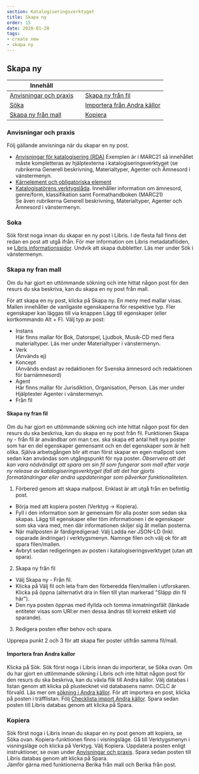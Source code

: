 ```yaml
---
section: Katalogiseringsverktyget
title: Skapa ny
order: 15
date: 2020-01-28
tags:
- create new
- skapa ny
---
```


## Skapa ny

| Innehåll  | | |
| ------ | ------ | ------ |
| [Anvisningar och praxis](#anvisningar-och-praxis) | | [Skapa ny från fil](#skapa-ny-fran-fil) | 
| [Söka](#soka) | | [Importera från Andra källor](#importera-fran-andra-kallor) | 
| [Skapa ny från mall](#skapa-ny-fran-mall) | | [Kopiera](#kopiera) |


### Anvisningar och praxis
Följ gällande anvisninga när du skapar en ny post.

* [Anvisningar för katalogisering (RDA)](http://www.kb.se/rdakatalogisering/)
Exemplen är i MARC21 så innehållet måste kompletteras av hjälptexterna i katalogiseringsverktyget (se rubrikerna Generell beskrivning, Materialtyper, Agenter och Ämnesord i vänstermenyn.  
* [Kärnelement och obligatoriska element](http://www.kb.se/rdakatalogisering/Karnlement-och-obligatoriska-element/)
* [Katalogisatörens verktygslåda](http://www.kb.se/katalogisering/). Innehåller information om ämnesord, genre/form, klassifikation samt Formathandboken (MARC21)  
Se även rubrikerna Generell beskrivning, Materialtyper, Agenter och Ämnesord i vänstermenyn.

### Soka
Sök först noga innan du skapar en ny post i Libris. I de flesta fall finns det redan en post att utgå ifrån. För mer information om Libris metadataflöden, se [Libris informationssidor](https://www.kb.se/samverkan-och-utveckling/libris/att-anvanda-librisdata.html).
Undvik att skapa dubbletter. Läs mer under Sök i vänstermenyn.

### Skapa ny fran mall
Om du har gjort en uttömmande sökning och inte hittat någon post för den resurs du ska beskriva, kan du skapa en ny post från mall.

För att skapa en ny post, klicka på Skapa ny. En meny med mallar visas. Mallen innehåller de vanligaste egenskaperna för respektive typ. Fler egenskaper kan läggas till via knappen Lägg till egenskaper (eller kortkommando Alt + F).
Välj typ av post:
-	Instans  
Här finns mallar för Bok, Datorspel, Ljudbok, Musik-CD med flera materialtyper. Läs mer under Materialtyper i vänstermenyn.
-	Verk  
(Används ej)
-	Koncept  
(Används endast av redaktionen för Svenska ämnesord och redaktionen för barnämnesord)
-	Agent  
Här finns mallar för Jurisdiktion, Organisation, Person. Läs mer under Hjälptexter Agenter i vänstermenyn.
-	Från fil

#### Skapa ny fran fil
Om du har gjort en uttömmande sökning och inte hittat någon post för den resurs du ska beskriva, kan du skapa en ny post från fil.
Funktionen Skapa ny - från fil är användbar om man t.ex. ska skapa ett antal helt nya poster som har en del egenskaper gemensamt och en del egenskaper som är helt olika. Själva arbetsgången blir att man först skapar en egen mallpost som sedan kan användas som utgångspunkt för nya poster. *Observera att det kan vara nödvändigt att spara om sin fil som fungerar som mall efter varje ny release av katalogiseringsverktyget ifall att det har gjorts formatändringar eller andra uppdateringar som påverkar funktionaliteten.*

1. Förbered genom att skapa mallpost. Enklast är att utgå från en befintlig post.
 * Börja med att kopiera posten (Verktyg -> Kopiera). 
 * Fyll i den information som är gemensam för alla poster som sedan ska skapas. Lägg till egenskaper eller töm informationen i de egenskaper som ska vara med, men där informationen skiljer sig åt mellan posterna.
 * När mallposten är färdigredigerad: Välj Ladda ner JSON-LD (Inkl. osparade ändringar) i verktygsmenyn. Namnge filen 
och välj ok för att spara filen/mallen.
 * Avbryt sedan redigeringen av posten i katalogiseringsverktyget (utan att spara).

2. Skapa ny från fil
 * Välj Skapa ny - Från fil. 
 * Klicka på Välj fil och leta fram den förberedda filen/mallen i utforskaren. Klicka på öppna (alternativt dra in filen till ytan markerad "Släpp din fil här").
 * Den nya posten öppnas med ifyllda och tomma inmatningsfält (länkade entiteter visas som URI:er men dessa ändras till korrekt etikett vid sparande).

3. Redigera posten efter behov och spara.

Upprepa punkt 2 och 3 för att skapa fler poster utifrån samma fil/mall.

#### Importera fran Andra kallor
Klicka på Sök. Sök först noga i Libris innan du importerar, se Söka ovan. Om du har gjort en uttömmande sökning i Libris och inte hittat någon post för den resurs du ska beskriva, kan du växla flik till Andra källor. Välj databas i listan genom att klicka på plustecknet vid databasens namn. OCLC är förvald. Läs mer om [sökning i Andra källor](https://libris.kb.se/katalogisering/help/search-import).
För att importera en post, klicka på posten i träfflistan. Följ [Checklista import Andra källor](https://libris.kb.se/katalogisering/help/editor-checklist-import). Spara sedan posten till Libris databas genom att klicka på Spara.

### Kopiera
Sök först noga i Libris innan du skapar en ny post genom att kopiera, se Söka ovan. Kopiera-funktionen finns i visningsläge. Gå till Verktygsmenyn i visningsläge och klicka på Verktyg. Välj Kopiera. Uppdatera posten enligt instruktioner, se ovan under [Anvisningar och praxis](#anvisningar-och-praxis). Spara sedan posten till Libris databas genom att klicka på Spara.  
Jämför gärna med funktionerna Berika från mall och Berika från post.
